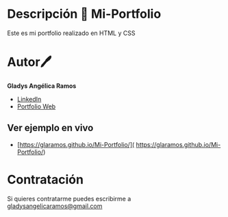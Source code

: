 # Descripción 👜 Mi-Portfolio 

Este es mi portfolio realizado en HTML y CSS

# Autor🖊

 **Gladys Angélica Ramos**
 
* [LinkedIn](https://www.linkedin.com/in/gladys-angelica-ramos/)
* [Portfolio Web]( https://glaramos.github.io/Mi-Portfolio/)

## Ver ejemplo en vivo
* [https://glaramos.github.io/Mi-Portfolio/]( https://glaramos.github.io/Mi-Portfolio/)

# Contratación
Si quieres contratarme puedes escribirme a gladysangelicaramos@gmail.com
